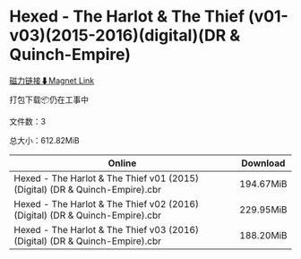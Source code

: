 # Hexed - The Harlot & The Thief (v01-v03)(2015-2016)(digital)(DR & Quinch-Empire)

[磁力链接⬇Magnet Link](magnet:?xt=urn:btih:7d501761a96692842045cbcf95eb31ab25e05c00&dn=Hexed%20-%20The%20Harlot%20%26%20The%20Thief%20%28v01-v03%29%282015-2016%29%28digital%29%28DR%20%26%20Quinch-Empire%29)

打包下载📦仍在工事中

文件数：3

总大小：612.82MiB

Online | Download
--- | ---
Hexed - The Harlot & The Thief v01 (2015) (Digital) (DR & Quinch-Empire).cbr | 194.67MiB
Hexed - The Harlot & The Thief v02 (2016) (Digital) (DR & Quinch-Empire).cbr | 229.95MiB
Hexed - The Harlot & The Thief v03 (2016) (Digital) (DR & Quinch-Empire).cbr | 188.20MiB